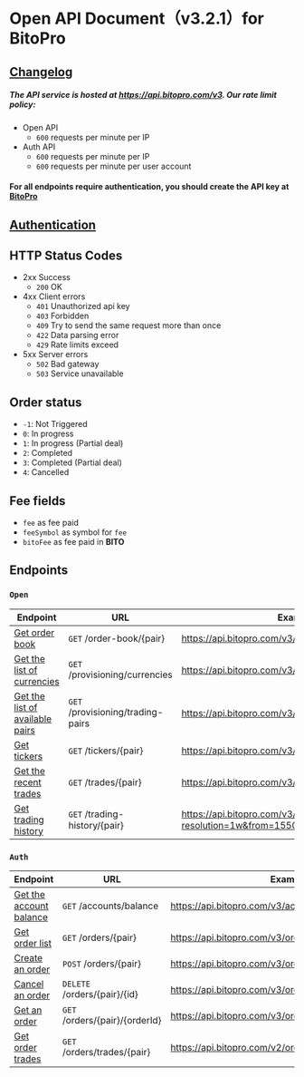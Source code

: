 # Open API Document（v3.2.1）for BitoPro

## [Changelog](changelog.md)

##### The API service is hosted at **https://api.bitopro.com/v3**. Our rate limit policy:

* Open API
  * `600` requests per minute per IP
* Auth API
  * `600` requests per minute per IP
  * `600` requests per minute per user account

#### For all endpoints require authentication, you should create the API key at [BitoPro](https://www.bitopro.com/api)

## [Authentication](../authentication.md)

## HTTP Status Codes

* 2xx Success
  * `200` OK
* 4xx Client errors
  * `401` Unauthorized api key
  * `403` Forbidden
  * `409` Try to send the same request more than once
  * `422` Data parsing error
  * `429` Rate limits exceed
* 5xx Server errors
  * `502` Bad gateway
  * `503` Service unavailable

## Order status

* `-1`: Not Triggered
* `0`:  In progress
* `1`:  In progress (Partial deal)
* `2`:  Completed
* `3`:  Completed (Partial deal)
* `4`:  Cancelled

## Fee fields

* `fee` as fee paid
* `feeSymbol` as symbol for `fee`
* `bitoFee` as fee paid in **BITO**

## Endpoints

### `Open`

| Endpoint                                                 | URL                               | Example                                               |
| -------------------------------------------------------- | --------------------------------- | ----------------------------------------------------- |
| [Get order book](open/order-book.md)                     | `GET` /order-book/{pair}          | https://api.bitopro.com/v3/order-book/bito_twd        |
| [Get the list of currencies](open/currencies.md)         | `GET` /provisioning/currencies    | https://api.bitopro.com/v3/provisioning/currencies    |
| [Get the list of available pairs](open/trading-pairs.md) | `GET` /provisioning/trading-pairs | https://api.bitopro.com/v3/provisioning/trading-pairs |
| [Get tickers](open/tickers.md)                           | `GET` /tickers/{pair}             | https://api.bitopro.com/v3/tickers                    |
| [Get the recent trades](open/trades.md)                  | `GET` /trades/{pair}              | https://api.bitopro.com/v3/trades/bito_twd            |
| [Get trading history](open/trading-history.md)           | `GET` /trading-history/{pair}     | https://api.bitopro.com/v3/trading-history/btc_twd?resolution=1w&from=1550822974&to=1566375034 |

### `Auth`

| Endpoint                                           | URL                                     | Example                                                     |
| -------------------------------------------------- | --------------------------------------- | ----------------------------------------------------------- |
| [Get the account balance](auth/account-balance.md) | `GET` /accounts/balance                 | https://api.bitopro.com/v3/accounts/balance                 |
| [Get order list](auth/order-list.md)               | `GET` /orders/{pair}                    | https://api.bitopro.com/v3/orders/bito_twd                  |
| [Create an order](auth/create-order.md)            | `POST` /orders/{pair}                   | https://api.bitopro.com/v3/orders/bito_twd                  |
| [Cancel an order](auth/cancel-order.md)            | `DELETE` /orders/{pair}/{id}            | https://api.bitopro.com/v3/orders/bito_twd/123456789        |
| [Get an order](auth/get-order.md)                  | `GET` /orders/{pair}/{orderId}          | https://api.bitopro.com/v3/orders/bito_twd/123456789        |
| [Get order trades](auth/order-trades.md)          | `GET` /orders/trades/{pair}             | https://api.bitopro.com/v2/orders/trades/bito_twd           |
